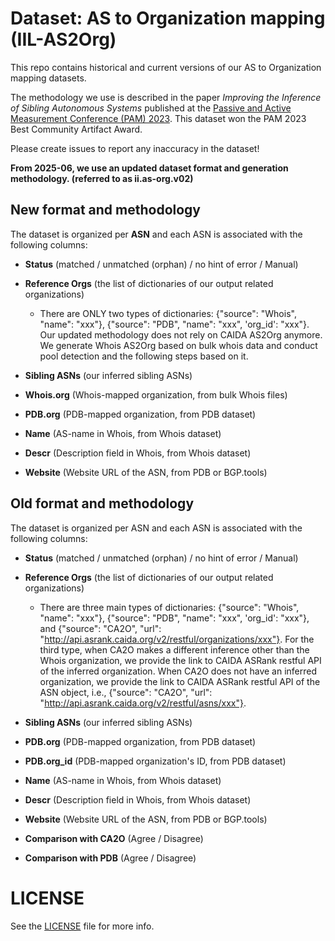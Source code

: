 # Dataset: AS to Organization mapping (IIL-AS2Org)

This repo contains historical and current versions of our AS to Organization mapping datasets. 

The methodology we use is described in the paper *Improving the Inference of Sibling Autonomous Systems* published at the [Passive and Active Measurement Conference (PAM) 2023](https://pam2023.networks.imdea.org/program/). This dataset won the PAM 2023 Best Community Artifact Award. 

Please create issues to report any inaccuracy in the dataset!

**From 2025-06, we use an updated dataset format and generation methodology. (referred to as ii.as-org.v02)**

## New format and methodology
The dataset is organized per **ASN** and each ASN is associated with the following columns: 
- **Status** (matched / unmatched (orphan) / no hint of error / Manual) 
- **Reference Orgs** (the list of dictionaries of our output related organizations) 

  - There are ONLY two types of dictionaries: {"source": "Whois", "name": "xxx"}, {"source": "PDB", "name": "xxx", 'org_id': "xxx"}. Our updated methodology does not rely on CAIDA AS2Org anymore. We generate Whois AS2Org based on bulk whois data and conduct pool detection and the following steps based on it.

- **Sibling ASNs** (our inferred sibling ASNs)
- **Whois.org** (Whois-mapped organization, from bulk Whois files)
- **PDB.org** (PDB-mapped organization, from PDB dataset)
- **Name** (AS-name in Whois, from Whois dataset)
- **Descr** (Description field in Whois, from Whois dataset)
- **Website** (Website URL of the ASN, from PDB or BGP.tools)

## Old format and methodology
The dataset is organized per ASN and each ASN is associated with the following columns: 
- **Status** (matched / unmatched (orphan) / no hint of error / Manual) 
- **Reference Orgs** (the list of dictionaries of our output related organizations) 

  - There are three main types of dictionaries: {"source": "Whois", "name": "xxx"}, {"source": "PDB", "name": "xxx", 'org_id': "xxx"}, and {"source": "CA2O", "url": "http://api.asrank.caida.org/v2/restful/organizations/xxx"}. For the third type, when CA2O makes a different inference other than the Whois organization, we provide the link to CAIDA ASRank restful API of the inferred organization. When CA2O does not have an inferred organization, we provide the link to CAIDA ASRank restful API of the ASN object, i.e., {"source": "CA2O", "url": "http://api.asrank.caida.org/v2/restful/asns/xxx"}.

- **Sibling ASNs** (our inferred sibling ASNs) 
- **PDB.org** (PDB-mapped organization, from PDB dataset)
- **PDB.org_id** (PDB-mapped organization's ID, from PDB dataset)
- **Name** (AS-name in Whois, from Whois dataset)
- **Descr** (Description field in Whois, from Whois dataset)
- **Website** (Website URL of the ASN, from PDB or BGP.tools)
- **Comparison with CA2O** (Agree / Disagree)
- **Comparison with PDB** (Agree / Disagree)

# LICENSE

See the [LICENSE](LICENSE) file for more info.

